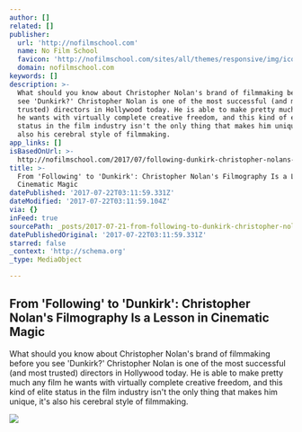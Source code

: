 ```yaml
---
author: []
related: []
publisher:
  url: 'http://nofilmschool.com'
  name: No Film School
  favicon: 'http://nofilmschool.com/sites/all/themes/responsive/img/icons/favicon.ico'
  domain: nofilmschool.com
keywords: []
description: >-
  What should you know about Christopher Nolan's brand of filmmaking before you
  see 'Dunkirk?' Christopher Nolan is one of the most successful (and most
  trusted) directors in Hollywood today. He is able to make pretty much any film
  he wants with virtually complete creative freedom, and this kind of elite
  status in the film industry isn't the only thing that makes him unique, it's
  also his cerebral style of filmmaking.
app_links: []
isBasedOnUrl: >-
  http://nofilmschool.com/2017/07/following-dunkirk-christopher-nolans-filmography-lesson-cinematic-magic
title: >-
  From 'Following' to 'Dunkirk': Christopher Nolan's Filmography Is a Lesson in
  Cinematic Magic
datePublished: '2017-07-22T03:11:59.331Z'
dateModified: '2017-07-22T03:11:59.104Z'
via: {}
inFeed: true
sourcePath: _posts/2017-07-21-from-following-to-dunkirk-christopher-nolans-filmograp.md
datePublishedOriginal: '2017-07-22T03:11:59.331Z'
starred: false
_context: 'http://schema.org'
_type: MediaObject

---
```

<article style=""><h1>From 'Following' to 'Dunkirk': Christopher Nolan's Filmography Is a Lesson in Cinematic Magic</h1><p>What should you know about Christopher Nolan's brand of filmmaking before you see 'Dunkirk?' Christopher Nolan is one of the most successful (and most trusted) directors in Hollywood today. He is able to make pretty much any film he wants with virtually complete creative freedom, and this kind of elite status in the film industry isn't the only thing that makes him unique, it's also his cerebral style of filmmaking.</p><img src="http://nofilmschool.com/sites/default/files/styles/facebook/public/dunkirk_0.jpg?itok=k0ku2CBJ" /></article>